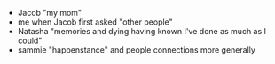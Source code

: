 - Jacob "my mom"  
- me when Jacob first asked "other people"  
- Natasha "memories and dying having known I've done as much as I could"  
- sammie "happenstance" and people connections more generally